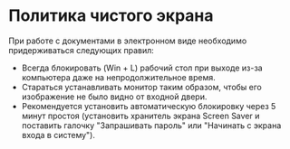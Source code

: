 # Политика чистого экрана
При работе с документами в электронном виде необходимо придерживаться следующих правил:
* Всегда блокировать (Win + L) рабочий стол при выходе из-за компьютера даже на непродолжительное время.
* Стараться устанавливать монитор таким образом, чтобы его изображение не было видно от входной двери.
* Рекомендуется установить автоматическую блокировку через 5 минут простоя (установить хранитель экрана Screen Saver и поставить галочку "Запрашивать пароль" или "Начинать с экрана входа в систему").